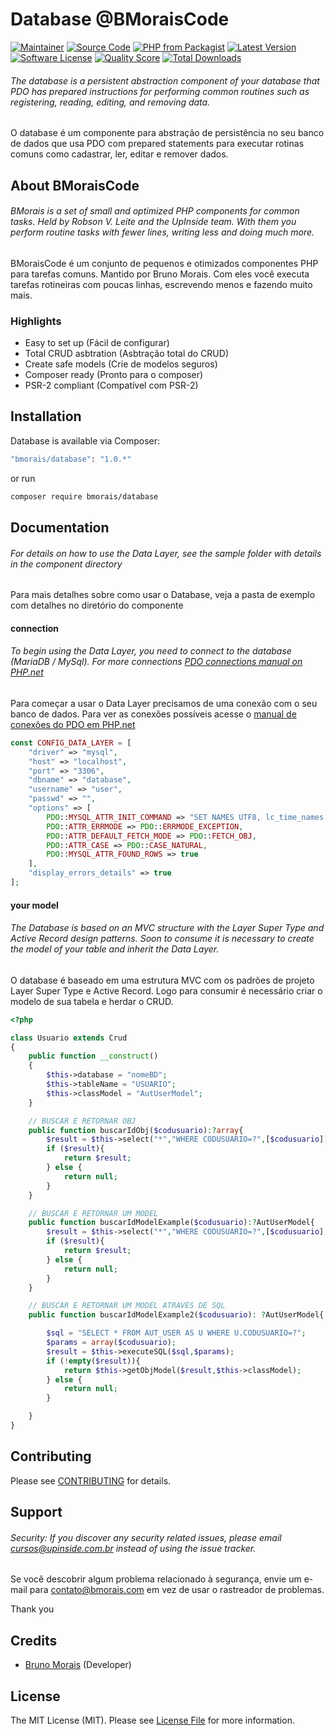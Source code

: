 # Database @BMoraisCode

[![Maintainer](http://img.shields.io/badge/maintainer-@brunomoraisti-blue.svg?style=flat-square)](https://twitter.com/brunomoraisti)
[![Source Code](http://img.shields.io/badge/source-bmorais/database-blue.svg?style=flat-square)](https://github.com/brunomoraisti/database)
[![PHP from Packagist](https://img.shields.io/packagist/php-v/bmorais/database.svg?style=flat-square)](https://packagist.org/packages/bmorais/database)
[![Latest Version](https://img.shields.io/github/release/brunomoraisti/php-database.svg?style=flat-square)](https://github.com/brunomoraisti/database/releases)
[![Software License](https://img.shields.io/badge/license-MIT-brightgreen.svg?style=flat-square)](LICENSE)
[![Quality Score](https://img.shields.io/scrutinizer/g/brunomoraisti/php-database.svg?style=flat-square)](https://scrutinizer-ci.com/g/brunomoraisti/php-database)
[![Total Downloads](https://img.shields.io/packagist/dt/bmorais/database.svg?style=flat-square)](https://packagist.org/packages/bmorais/database)

###### The database is a persistent abstraction component of your database that PDO has prepared instructions for performing common routines such as registering, reading, editing, and removing data.

O database é um componente para abstração de persistência no seu banco de dados que usa PDO com prepared statements
para executar rotinas comuns como cadastrar, ler, editar e remover dados.

## About BMoraisCode

###### BMorais is a set of small and optimized PHP components for common tasks. Held by Robson V. Leite and the UpInside team. With them you perform routine tasks with fewer lines, writing less and doing much more.

BMoraisCode é um conjunto de pequenos e otimizados componentes PHP para tarefas comuns. Mantido por Bruno Morais. Com eles você executa tarefas rotineiras com poucas linhas, escrevendo menos e fazendo muito mais.

### Highlights

- Easy to set up (Fácil de configurar)
- Total CRUD asbtration (Asbtração total do CRUD)
- Create safe models (Crie de modelos seguros)
- Composer ready (Pronto para o composer)
- PSR-2 compliant (Compatível com PSR-2)

## Installation

Database is available via Composer:

```bash
"bmorais/database": "1.0.*"
```

or run

```bash
composer require bmorais/database
```

## Documentation

###### For details on how to use the Data Layer, see the sample folder with details in the component directory

Para mais detalhes sobre como usar o Database, veja a pasta de exemplo com detalhes no diretório do componente

#### connection

###### To begin using the Data Layer, you need to connect to the database (MariaDB / MySql). For more connections [PDO connections manual on PHP.net](https://www.php.net/manual/pt_BR/pdo.drivers.php)

Para começar a usar o Data Layer precisamos de uma conexão com o seu banco de dados. Para ver as conexões possíveis
acesse o [manual de conexões do PDO em PHP.net](https://www.php.net/manual/pt_BR/pdo.drivers.php)

```php
const CONFIG_DATA_LAYER = [
    "driver" => "mysql",
    "host" => "localhost",
    "port" => "3306",
    "dbname" => "database",
    "username" => "user",
    "passwd" => "",
    "options" => [
        PDO::MYSQL_ATTR_INIT_COMMAND => "SET NAMES UTF8, lc_time_names = 'pt_BR'",
        PDO::ATTR_ERRMODE => PDO::ERRMODE_EXCEPTION,
        PDO::ATTR_DEFAULT_FETCH_MODE => PDO::FETCH_OBJ,
        PDO::ATTR_CASE => PDO::CASE_NATURAL,
        PDO::MYSQL_ATTR_FOUND_ROWS => true
    ],
    "display_errors_details" => true
];
```

#### your model

###### The Database is based on an MVC structure with the Layer Super Type and Active Record design patterns. Soon to consume it is necessary to create the model of your table and inherit the Data Layer.

O database é baseado em uma estrutura MVC com os padrões de projeto Layer Super Type e Active Record. Logo para
consumir é necessário criar o modelo de sua tabela e herdar o CRUD.

```php
<?php

class Usuario extends Crud
{
    public function __construct()
    {
        $this->database = "nomeBD";
        $this->tableName = "USUARIO";
        $this->classModel = "AutUserModel";
    }

    // BUSCAR E RETORNAR OBJ
    public function buscarIdObj($codusuario):?array{
        $result = $this->select("*","WHERE CODUSUARIO=?",[$codusuario]);
        if ($result){
            return $result;
        } else {
            return null;
        }
    }

    // BUSCAR E RETORNAR UM MODEL
    public function buscarIdModelExample($codusuario):?AutUserModel{
        $result = $this->select("*","WHERE CODUSUARIO=?",[$codusuario], true);
        if ($result){
            return $result;
        } else {
            return null;
        }
    }

    // BUSCAR E RETORNAR UM MODEL ATRAVES DE SQL
    public function buscarIdModelExample2($codusuario): ?AutUserModel{

        $sql = "SELECT * FROM AUT_USER AS U WHERE U.CODUSUARIO=?";
        $params = array($codusuario);
        $result = $this->executeSQL($sql,$params);
        if (!empty($result)){
            return $this->getObjModel($result,$this->classModel);
        } else {
            return null;
        }

    }
}
```

## Contributing

Please see [CONTRIBUTING](https://github.com/brunomoraisti/database/blob/master/CONTRIBUTING.md) for details.

## Support

###### Security: If you discover any security related issues, please email cursos@upinside.com.br instead of using the issue tracker.

Se você descobrir algum problema relacionado à segurança, envie um e-mail para contato@bmorais.com em vez de usar o
rastreador de problemas.

Thank you

## Credits

- [Bruno Morais](https://github.com/brunomoraisti) (Developer)

## License

The MIT License (MIT). Please see [License File](https://github.com/brunomoraisti/database/blob/master/LICENSE) for more
information.